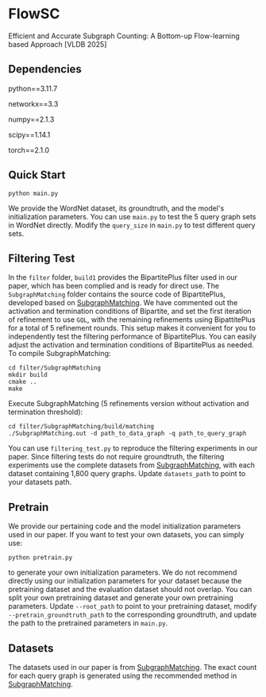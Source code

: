 # FlowSC
Efficient and Accurate Subgraph Counting: A Bottom-up Flow-learning based Approach [VLDB 2025]

## Dependencies

python==3.11.7

networkx==3.3

numpy==2.1.3

scipy==1.14.1

torch==2.1.0

## Quick Start

```shell
python main.py
```

We provide the WordNet dataset, its groundtruth, and the model's initialization parameters. You can use `main.py` to test the 5 query graph sets in WordNet directly. Modify the `query_size` in `main.py` to test different query sets.

## Filtering Test

In the `filter` folder, `build1` provides the BipartitePlus filter used in our paper, which has been complied and is ready for direct use. The `SubgraphMatching` folder contains the source code of BipartitePlus, developed based on [SubgraphMatching](https://github.com/RapidsAtHKUST/SubgraphMatching/tree/master). We have  commented out the activation and termination conditions of Bipartite, and set the first iteration of refinement to use `GQL`, with the remaining refinements using BipattitePlus for a total of 5 refinement rounds. This setup makes it convenient for you to independently test the filtering performance of BipartitePlus. You can easily adjust the activation and termination conditions of BipartitePlus as needed. To compile SubgraphMatching:

```
cd filter/SubgraphMatching
mkdir build
cmake ..
make
```

Execute SubgraphMatching (5 refinements version without activation and termination threshold):

```
cd filter/SubgraphMatching/build/matching
./SubgraphMatching.out -d path_to_data_graph -q path_to_query_graph

```

You can use `filtering_test.py` to reproduce the filtering experiments in our paper. Since filtering tests do not require groundtruth, the filtering experiments use the complete datasets from [SubgraphMatching](https://github.com/RapidsAtHKUST/SubgraphMatching/tree/master), with each dataset containing 1,800 query graphs. Update `datasets_path` to point to your datasets path.

## Pretrain

We provide our pertaining code and the model initialization parameters used in our paper. If you want to test your own datasets, you can simply use:

```
python pretrain.py
```

to generate your own initialization parameters. We do not recommend directly using our initialization parameters for your dataset because the pretraining dataset and the evaluation dataset should not overlap. You can split your own pretraining dataset and generate your own pretraining parameters.  Update `--root_path` to point to your pretraining dataset, modify `--pretrain_groundtruth_path` to the corresponding groundtruth, and update the path to the pretrained parameters in `main.py`.

## Datasets

The datasets used in our paper is from [SubgraphMatching](https://github.com/RapidsAtHKUST/SubgraphMatching/tree/master). The exact count for each query graph is generated using the recommended method in [SubgraphMatching](https://github.com/RapidsAtHKUST/SubgraphMatching/tree/master).